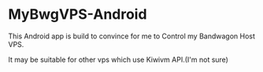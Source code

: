 # MyBwgVPS-Android

This  Android app is build to convince for me to  Control my Bandwagon Host VPS.

It may be suitable for other vps which use Kiwivm API.(I'm not sure)
